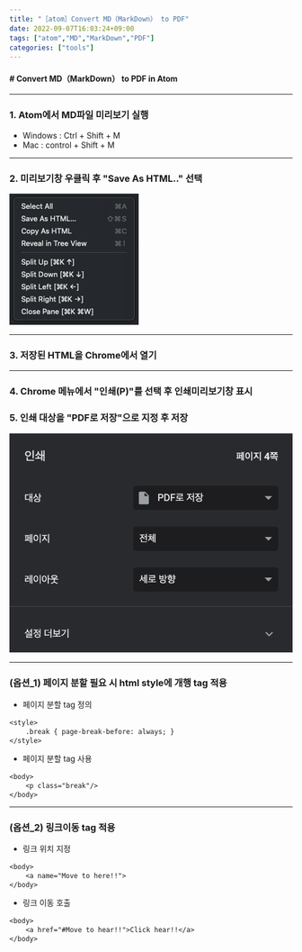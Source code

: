 ```yaml
---
title: "［atom］Convert MD（MarkDown） to PDF"
date: 2022-09-07T16:03:24+09:00
tags: ["atom","MD","MarkDown","PDF"]
categories: ["tools"]
---
```

####  # Convert MD（MarkDown） to PDF in Atom
***
### 1. Atom에서 MD파일 미리보기 실행
- Windows : Ctrl + Shift + M
- Mac : control + Shift + M
***
### 2. 미리보기창 우클릭 후 "Save As HTML.." 선택
![](/static/images/20220907160324_01.png)
***
### 3. 저장된 HTML을 Chrome에서 열기
***
### 4. Chrome 메뉴에서 "인쇄(P)"를 선택 후 인쇄미리보기창 표시
### 5. 인쇄 대상을 "PDF로 저장"으로 지정 후 저장
![](/static/images/20220907160324_02.png)
***
### (옵션_1) 페이지 분할 필요 시 html style에 개행 tag 적용
- 페이지 분할 tag 정의
```
<style>
    .break { page-break-before: always; }
</style>
```
- 페이지 분할 tag 사용
```
<body>
    <p class="break"/>
</body>
```

***
### (옵션_2) 링크이동 tag 적용
- 링크 위치 지정
```
<body>
    <a name="Move to here!!">
</body>
```
- 링크 이동 호출
```
<body>
    <a href="#Move to hear!!">Click hear!!</a>
</body>
```
